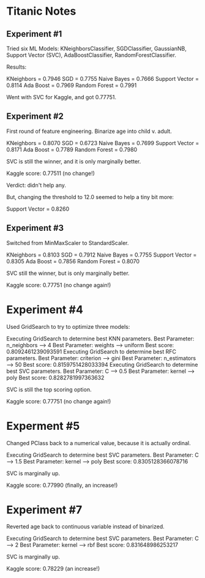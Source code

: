 # Titanic Notes

## Experiment #1

Tried six ML Models:  KNeighborsClassifier, SGDClassifier, GaussianNB,
Support Vector (SVC), AdaBoostClassifier, RandomForestClassifier.

Results:

KNeighbors = 0.7946
SGD = 0.7755
Naive Bayes = 0.7666
Support Vector = 0.8114
Ada Boost = 0.7969
Random Forest = 0.7991

Went with SVC for Kaggle, and got 0.77751.

## Experiment #2

First round of feature engineering.  Binarize age into child v. adult.

KNeighbors = 0.8070
SGD = 0.6723
Naive Bayes = 0.7699
Support Vector = 0.8171
Ada Boost = 0.7789
Random Forest = 0.7980

SVC is still the winner, and it is only marginally better.

Kaggle score:  0.77511 (no change!)

Verdict:  didn't help any.

But, changing the threshold to 12.0 seemed to help a tiny bit more:

Support Vector = 0.8260

## Experiment #3

Switched from MinMaxScaler to StandardScaler.

KNeighbors = 0.8103
SGD = 0.7912
Naive Bayes = 0.7755
Support Vector = 0.8305
Ada Boost = 0.7856
Random Forest = 0.8070

SVC still the winner, but is only marginally better.

Kaggle score:  0.77751 (no change again!)

# Experiment #4

Used GridSearch to try to optimize three models:

Executing GridSearch to determine best KNN parameters.
Best Parameter:  n_neighbors --> 4
Best Parameter:  weights --> uniform
Best score:  0.8092461239093591
Executing GridSearch to determine best RFC parameters.
Best Parameter:  criterion --> gini
Best Parameter:  n_estimators --> 50
Best score:  0.8159751428033394
Executing GridSearch to determine best SVC parameters.
Best Parameter:  C --> 0.5
Best Parameter:  kernel --> poly
Best score:  0.8282781997363632

SVC is still the top scoring option.

Kaggle score:  0.77751 (no change again!)

# Experment #5

Changed PClass back to a numerical value, because it is actually ordinal.

Executing GridSearch to determine best SVC parameters.
Best Parameter:  C --> 1.5
Best Parameter:  kernel --> poly
Best score:  0.8305128366078716

SVC is marginally up.

Kaggle score:  0.77990 (finally, an increase!)

# Experiment #7

Reverted age back to continuous variable instead of binarized.

Executing GridSearch to determine best SVC parameters.
Best Parameter:  C --> 2
Best Parameter:  kernel --> rbf
Best score:  0.831648986253217

SVC is marginally up.

Kaggle score:  0.78229 (an increase!)

